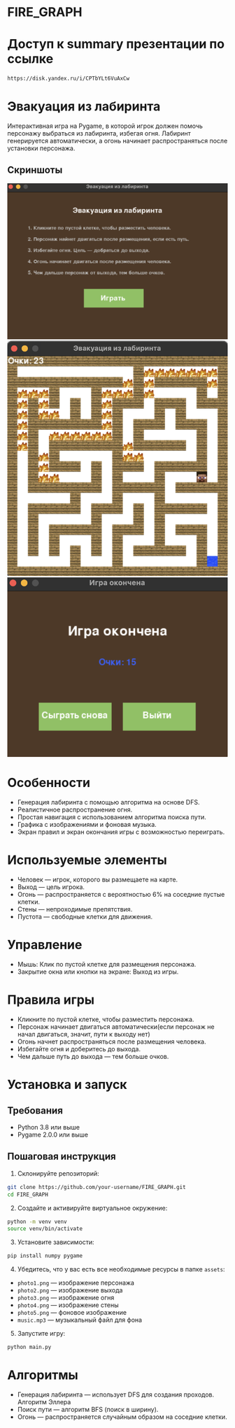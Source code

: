 # FIRE_GRAPH
# Доступ к summary презентации по ссылке
```bash
https://disk.yandex.ru/i/CPTbYLt6VuAxCw
```
# Эвакуация из лабиринта

Интерактивная игра на Pygame, в которой игрок должен помочь персонажу выбраться из лабиринта,
избегая огня. Лабиринт генерируется автоматически, а огонь начинает распространяться после
установки персонажа.

## Скриншоты
![Главное меню](screenshots/main_menu.png)
![Игровой процесс](screenshots/gameplay.png)
![Экран окончания игры](screenshots/game_over.png)

# Особенности
- Генерация лабиринта с помощью алгоритма на основе DFS.
- Реалистичное распространение огня.
- Простая навигация с использованием алгоритма поиска пути.
- Графика с изображениями и фоновая музыка.
- Экран правил и экран окончания игры с возможностью переиграть.

# Используемые элементы
- Человек — игрок, которого вы размещаете на карте.
- Выход — цель игрока.
- Огонь — распространяется с вероятностью 6% на соседние пустые клетки.
- Стены — непроходимые препятствия.
- Пустота — свободные клетки для движения.

# Управление
- Мышь: Клик по пустой клетке для размещения персонажа.
- Закрытие окна или кнопки на экране: Выход из игры.

# Правила игры
- Кликните по пустой клетке, чтобы разместить персонажа.
- Персонаж начинает двигаться автоматически(если персонаж не начал двигаться, значит, пути к выходу нет)
- Огонь начнет распространяться после размещения человека.
- Избегайте огня и доберитесь до выхода.
- Чем дальше путь до выхода — тем больше очков.

# Установка и запуск

## Требования
- Python 3.8 или выше
- Pygame 2.0.0 или выше

## Пошаговая инструкция

1. Склонируйте репозиторий:
```bash
git clone https://github.com/your-username/FIRE_GRAPH.git
cd FIRE_GRAPH
```

2. Создайте и активируйте виртуальное окружение:
```bash
python -m venv venv
source venv/bin/activate  
```

3. Установите зависимости:
```bash
pip install numpy pygame
```

4. Убедитесь, что у вас есть все необходимые ресурсы в папке `assets`:
- `photo1.png` — изображение персонажа
- `photo2.png` — изображение выхода
- `photo3.png` — изображение огня
- `photo4.png` — изображение стены
- `photo5.png` — фоновое изображение
- `music.mp3` — музыкальный файл для фона

5. Запустите игру:
```bash
python main.py
```


# Алгоритмы
- Генерация лабиринта — использует DFS для создания проходов. Алгоритм Эллера 
- Поиск пути — алгоритм BFS (поиск в ширину).
- Огонь — распространяется случайным образом на соседние клетки.
